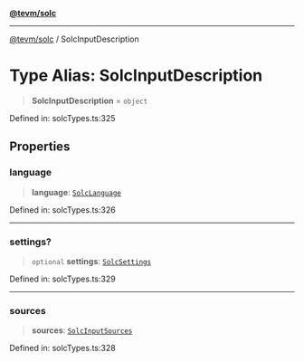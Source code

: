 [**@tevm/solc**](../README.md)

***

[@tevm/solc](../globals.md) / SolcInputDescription

# Type Alias: SolcInputDescription

> **SolcInputDescription** = `object`

Defined in: solcTypes.ts:325

## Properties

### language

> **language**: [`SolcLanguage`](SolcLanguage.md)

Defined in: solcTypes.ts:326

***

### settings?

> `optional` **settings**: [`SolcSettings`](SolcSettings.md)

Defined in: solcTypes.ts:329

***

### sources

> **sources**: [`SolcInputSources`](SolcInputSources.md)

Defined in: solcTypes.ts:328
